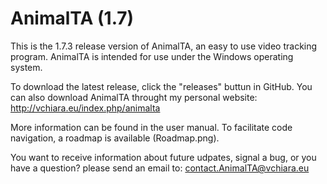 # AnimalTA (1.7)

This is the 1.7.3 release version of AnimalTA, an easy to use video tracking program.
AnimalTA is intended for use under the Windows operating system.

To download the latest release, click the "releases" buttun in GitHub.
You can also download AnimalTA throught my personal website: http://vchiara.eu/index.php/animalta

More information can be found in the user manual. To facilitate code navigation, a roadmap is available (Roadmap.png).

You want to receive information about future udpates, signal a bug, or you have a question? please send an email to: contact.AnimalTA@vchiara.eu

